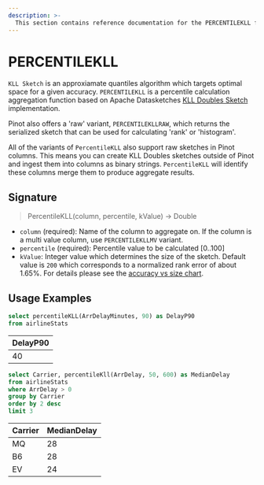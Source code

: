 ```yaml
---
description: >-
  This section contains reference documentation for the PERCENTILEKLL function.
---
```


# PERCENTILEKLL

`KLL Sketch` is an approxiamate quantiles algorithm which targets optimal space for a given accuracy. `PERCENTILEKLL` is a percentile calculation aggregation function based on Apache Datasketches [KLL Doubles Sketch](https://datasketches.apache.org/docs/KLL/KLLSketch.html) implementation.

Pinot also offers a 'raw' variant, `PERCENTILEKLLRAW`, which returns the serialized sketch that can be used for calculating 'rank' or 'histogram'.

All of the variants of `PercentileKLL` also support raw sketches in Pinot columns. This means you can create KLL Doubles sketches outside of Pinot and ingest them into columns as binary strings. `PercentileKLL` will identify these columns merge them to produce aggregate results.

## Signature

> PercentileKLL(column, percentile, kValue) -> Double

* `column` (required): Name of the column to aggregate on. If the column is a multi value column, use `PERCENTILEKLLMV` variant.
* `percentile` (required): Percentile value to be calculated [0..100]
* `kValue`: Integer value which determines the size of the sketch. Default value is `200` which corresponds to a normalized rank error of about 1.65%. For details please see the [accuracy vs size chart](https://datasketches.apache.org/docs/KLL/KLLAccuracyAndSize.html).

## Usage Examples

```sql
select percentileKLL(ArrDelayMinutes, 90) as DelayP90
from airlineStats
```

| DelayP90 |
| -------- |
| 40       |

```sql
select Carrier, percentileKll(ArrDelay, 50, 600) as MedianDelay
from airlineStats
where ArrDelay > 0
group by Carrier
order by 2 desc
limit 3
```

| Carrier |	MedianDelay |
| ------- | ----------- |
| MQ      | 28          |
| B6      | 28          |
| EV      | 24          |

